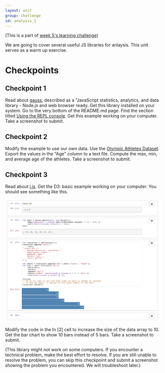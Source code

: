 ```yaml
---
layout: unit
group: challenge
id: analysis_1
---
```


(This is a part of [week 5's learning challenge](/challenges/5/))

We are going to cover several useful JS libraries for anlaysis. This unit serves as a warm up exercise. 

# Checkpoints

## Checkpoint 1

Read about [gauss](https://github.com/wayoutmind/gauss), described as a "JavaScript statistics, analytics, and data library - Node.js and web browser ready. Get this library installed on your system. Go to the very bottom of the README.md page. Find the section titled [Using the REPL console](https://github.com/wayoutmind/gauss#using-the-repl-console). Get this example working on your computer. Take a screenshot to submit. 

## Checkpoint 2

Modify the example to use our own data. Use the [Olympic Athletes Dataset](OlympicAthletes_0.xlsx). Export the values in the "Age" column to a text file. Compute the max, min, and average age of the athletes. Take a screenshot to submit. 

## Checkpoint 3

Read about [i.js](https://github.com/mksenzov/i.js/tree/master). Get the D3: basic example working on your computer. You should see something like this.

![i_js_d3](i_js_d3.png)

Modify the code in the In [2] cell to increase the size of the data array to 10. Get the bar chart to show 10 bars instead of 5 bars. Take a screenshot to submit.

(This library might not work on some computers. If you encounter a technical problem, make the best effort to resolve. If you are still unable to resolve the problem, you can skip this checkpoint and submit a screenshot showing the problem you encountered. We will troubleshoot later.)
